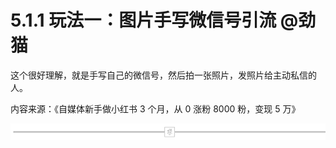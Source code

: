 # 5.1.1 玩法一：图片手写微信号引流 @劲猫

这个很好理解，就是手写自己的微信号，然后拍一张照片，发照片给主动私信的人。

内容来源：《自媒体新手做小红书 3 个月，从 0 涨粉 8000 粉，变现 5 万》

![](img/74240a2cc09bd64b6b952a3f347bc58e.png)
